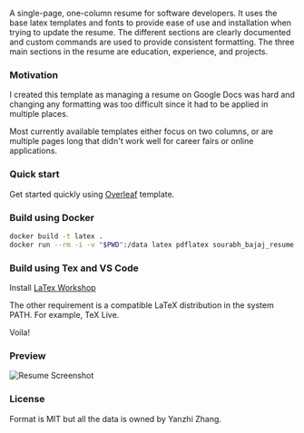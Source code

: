 A single-page, one-column resume for software developers. It uses the base latex templates and fonts to provide ease of use and installation when trying to update the resume. The different sections are clearly documented and custom commands are used to provide consistent formatting. The three main sections in the resume are education, experience, and projects.

### Motivation

I created this template as managing a resume on Google Docs was hard and changing any formatting was too difficult since it had to be applied in multiple places.

Most currently available templates either focus on two columns, or are multiple pages long that didn't work well for career fairs or online applications.

### Quick start

Get started quickly using [Overleaf](https://www.overleaf.com/latex/templates/software-engineer-resume/gqxmqsvsbdjf) template.

### Build using Docker

```sh
docker build -t latex .
docker run --rm -i -v "$PWD":/data latex pdflatex sourabh_bajaj_resume.tex
```

### Build using Tex and VS Code

Install [LaTex Workshop](https://marketplace.visualstudio.com/items?itemName=James-Yu.latex-workshop)

The other requirement is a compatible LaTeX distribution in the system PATH. For example, TeX Live.

Voila!

### Preview

![Resume Screenshot](/resume_preview.png)

### License

Format is MIT but all the data is owned by Yanzhi Zhang.
